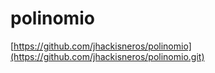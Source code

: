 # polinomio
[https://github.com/jhackisneros/polinomio](https://github.com/jhackisneros/polinomio.git)

